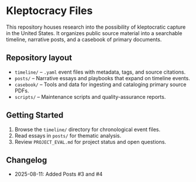 # Kleptocracy Files

This repository houses research into the possibility of kleptocratic capture in the United States. It organizes public source material into a searchable timeline, narrative posts, and a casebook of primary documents.

## Repository layout
- `timeline/` – `.yaml` event files with metadata, tags, and source citations.
- `posts/` – Narrative essays and playbooks that expand on timeline events.
- `casebook/` – Tools and data for ingesting and cataloging primary source PDFs.
- `scripts/` – Maintenance scripts and quality-assurance reports.

## Getting Started
1. Browse the `timeline/` directory for chronological event files.
2. Read essays in `posts/` for thematic analysis.
3. Review `PROJECT_EVAL.md` for project status and open questions.

## Changelog
- 2025-08-11: Added Posts #3 and #4
